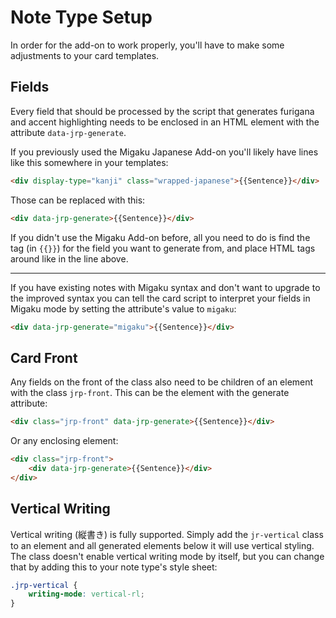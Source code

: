 # Note Type Setup

In order for the add-on to work properly, you'll have to make some adjustments
to your card templates.

## Fields

Every field that should be processed by the script that generates furigana and
accent highlighting needs to be enclosed in an HTML element with the
attribute `data-jrp-generate`.

If you previously used the Migaku Japanese Add-on you'll likely have lines like
this somewhere in your templates:

```html
<div display-type="kanji" class="wrapped-japanese">{{Sentence}}</div>
```

Those can be replaced with this:

```html
<div data-jrp-generate>{{Sentence}}</div>
```

If you didn't use the Migaku Add-on before, all you need to do is find the tag
(in `{{}}`) for the field you want to generate from, and place HTML tags around
like in the line above.

---

If you have existing notes with Migaku syntax and don't want to upgrade to the
improved syntax you can tell the card script to interpret your fields in Migaku
mode by setting the attribute's value to `migaku`:

```html
<div data-jrp-generate="migaku">{{Sentence}}</div>
```

## Card Front

Any fields on the front of the class also need to be children of an element with
the class `jrp-front`. This can be the element with the generate attribute:

```html
<div class="jrp-front" data-jrp-generate>{{Sentence}}</div>
```

Or any enclosing element:

```html
<div class="jrp-front">
	<div data-jrp-generate>{{Sentence}}</div>
</div>
```

## Vertical Writing

Vertical writing (縦書き) is fully supported. Simply add the `jr-vertical`
class to an element and all generated elements below it will use vertical
styling. The class doesn't enable vertical writing mode by itself, but you can
change that by adding this to your note type's style sheet:

```css
.jrp-vertical {
	writing-mode: vertical-rl;
}
```
